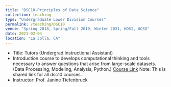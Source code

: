 ```yaml
---
title: "DSC10-Principles of Data Science"
collection: teaching
type: "Undergraduate Lower Division Courses"
permalink: /teaching/DSC10
venue: "Spring 2018, Spring/Fall 2019, Winter 2021, HDSI, UCSD"
date: 2021-02-04
location: "La Jolla, CA"
---
```


- Title: Tutors (Undergrad Instructional Assistant)
- Introduction course to develops computational thinking and tools necessary to answer questions that arise from large-scale datasets. (Data Processing, Modeling, Analysis, Python.)
[Course Link](http://dsc10.com/) Note: This is shared link for all dsc10 courses.
- Instructor: Prof. Janine Tiefenbruck
